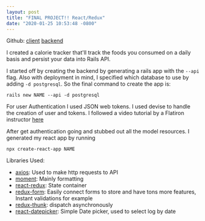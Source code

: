 ```yaml
---
layout: post
title: "FINAL PROJECT!! React/Redux"
date: "2020-01-25 10:53:48 -0800"
---
```



Github:
[client](https://github.com/DarrelJames/calorie-tracker-client)
[backend](https://github.com/DarrelJames/calorie-tracker-api)

I created a calorie tracker that'll track the foods you consumed on a daily basis and persist your data into Rails API.

I started off by creating the backend by generating a rails app with the `--api` flag. Also with deployment in mind, I specified which database to use by adding `-d postgresql`. So the final command to create the app is:

`rails new NAME --api -d postgresql`

For user Authentication I used JSON web tokens. I used devise to handle the creation of user and tokens. I followed a video tutorial by a Flatiron instructor [here](https://youtu.be/qjtht03t7z4)

After get authentication going and stubbed out all the model resources. I generated my react app by running

`npx create-react-app NAME`

Libraries Used:

* [axios](https://github.com/axios/axios): Used to make http requests to API
* [moment](https://github.com/moment/moment): Mainly formatting
* [react-redux](https://react-redux.js.org/): State container
* [redux-form](https://redux-form.com/8.2.2/): Easily connect forms to store and have tons more features, Instant validations for example
* [redux-thunk](https://github.com/reduxjs/redux-thunk): dispatch asynchronously
* [react-datepicker](https://reactdatepicker.com/): Simple Date picker, used to select log by date
